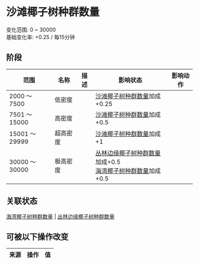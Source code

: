 # 沙滩椰子树种群数量  
变化范围: 0 ~ 30000  
基础变化率: +0.25 / 每15分钟  
## 阶段  
范围  |  名称  |  描述  |  影响状态  |  影响动作  
----  |  ----  |  ----  |  ----  |  ----  
2000 ～ 7500  |  低密度  |    |  [沙滩椰子树种群数量](PalmTree_BeachPop.md)加成+0.25  |    
7501 ～ 15000  |  高密度  |    |  [沙滩椰子树种群数量](PalmTree_BeachPop.md)加成+0.5  |    
15001 ～ 29999  |  超高密度  |    |  [沙滩椰子树种群数量](PalmTree_BeachPop.md)加成+1  |    
30000 ～ 30000  |  极高密度  |    |  [丛林边缘椰子树种群数量](PalmTree_OutskirtsPop.md)加成+0.5<br>[海湾椰子树种群数量](PalmTree_BayPop.md)加成+0.5  |    
## 关联状态  
[海湾椰子树种群数量](PalmTree_BayPop.md)  |  [丛林边缘椰子树种群数量](PalmTree_OutskirtsPop.md)  
## 可被以下操作改变  
来源  |  操作  |  值  
----  |  ----  |  ----  
